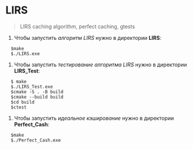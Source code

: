 # LIRS
>LIRS caching algorithm, perfect caching, gtests

1. Чтобы запустить *алгоритм LIRS* нужно в директории **LIRS**:  
```
  $make  
  $./LIRS.exe  
```
1. Чтобы запустить *тестирование алгоритма LIRS* нужно в директории **LIRS_Test**: 
```
  $ make  
  $./LIRS_Test.exe  
  $cmake -S . -B build
  $cmake --build build  
  $cd build    
  $ctest  
```    
 
1. Чтобы запустить *идеальное кэширование* нужно в директории **Perfect_Cash**: 
``` 
  $make  
  $./Perfect_Cash.exe  
```
